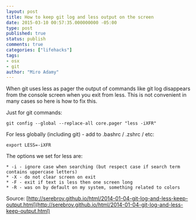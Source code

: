 ```yaml
---
layout: post
title: How to keep git log and less output on the screen
date: 2015-03-10 00:57:35.000000000 -05:00
type: post
published: true
status: publish
comments: true
categories: ["lifehacks"]
tags:
- osx
- git
author: "Miro Adamy"
---
```


When git uses less as pager the output of commands like git log disappears from the console screen when you exit from less. This is not convenient in many cases so here is how to fix this.

Just for git commands:

```
git config --global --replace-all core.pager "less -iXFR"
```

For less globally (including git) - add to .bashrc / .zshrc / etc:

```
export LESS=-iXFR
```


The options we set for less are:

```
* -i - ignore case when searching (but respect case if search term contains uppercase letters)
* -X - do not clear screen on exit
* -F - exit if text is less then one screen long
* -R - was on by default on my system, something related to colors
```

Source: [http://serebrov.github.io/html/2014-01-04-git-log-and-less-keep-output.html](http://serebrov.github.io/html/2014-01-04-git-log-and-less-keep-output.html)



